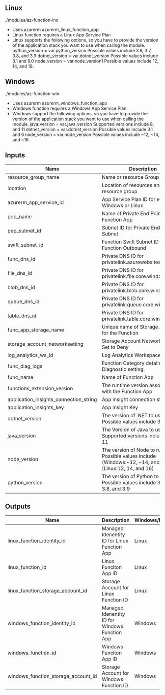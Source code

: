 ## Linux

./modules/az-function-lnx
- Uses azurerm azurerm_linux_function_app
- Linux function requires a Linux App Service Plan
- Linux supports the following options, so you have to provide the version of the application stack you want to use when calling the module.
      python_version = var.python_version		Possible values include 3.6, 3.7, 3.8, and 3.9
      dotnet_version = var.dotnet_version		Possible values include 3.1 and 6.0
      node_version   = var.node_version1		Possible values include 12, 14, and 16.

## Windows

./modules/az-function-win
- Uses azurerm azurerm_windows_function_app
- Windows function requires a Windows App Service Plan
- Windows support the following options, so you have to provide the version of the application stack you want to use when calling the module.
      java_version   = var.java_version		Supported versions include 8, and 11
      dotnet_version = var.dotnet_version     	Possible values include 3.1 and 6
      node_version   = var.node_version		Possible values include ~12, ~14, and ~16

## Inputs

| Name | Description | Type | Required | Windows/Linux |
|------|-------------|------|---------|:--------:|
| resource_group_name| Name or resource Group | `string` | yes | both |
| location| Location of resources and resource group | `string` | yes | both |
| azurerm_app_service_id| App Service Plan ID for either Windows or Linux | `string` | yes | OS Specific |
| pep_name | Name of Private End Point for Function App | `string` | yes | both |
| pep_subnet_id | Subnet ID for Private EndPoint Subnet | `string` | yes | both |
| swift_subnet_id | Function Swift Subnet ID - Function Outbound | `string` | yes | both |
| func_dns_id| Private DNS ID for privatelink.azurewebsites.net | `string` | yes | both |
| file_dns_id| Private DNS ID for privatelink.file.core.windows.net | `string` | yes | both |
| blob_dns_id| Private DNS ID for privatelink.blob.core.windows.net | `string` | yes | both |
| queue_dns_id| Private DNS ID for privatelink.queue.core.windows.net | `string` | yes | both |
| table_dns_id| Private DNS ID for privatelink.table.core.windows.net | `string` | yes | both |
| func_app_storage_name| Unique name of Storage Account for the Function| `string` | yes | both |
| storage_account_networksetting| Storage Account Network Setting - Set to Deny | `bool` | yes | both |
| log_analytics_ws_id| Log Analytics Workspace ID | `string` | no | both |
| func_diag_logs| Function Category details for Azure Diagnostic setting | `list` | yes | both |
| func_name| Name of Function App | `string` | yes | both |
| functions_extension_version| The runtime version associated with the Function App | `string` | yes | both |
| application_insights_connection_string| App Insight connection string | `string` | no | both |
| application_insights_key| App Insight Key | `string` | no | both |
| dotnet_version| The version of .NET to use. Possible values include 3.1 and 6 | `number` | at least 1 | both |
| java_version| The Version of Java to use. Supported versions include 8, and 11 | `number` | at least 1 | both |
| node_version| The version of Node to run. Possible values include (Windows:~12, ~14, and ~16)(Linux:12, 14, and 16) | `number` | at least 1 | both |
| python_version | The version of Python to run. Possible values include 3.6, 3.7, 3.8, and 3.9 | `number` | at least 1 | Linux |

## Outputs

| Name | Description | Windows/Linux |
|------|-------------|---------------|
| linux_function_identity_id | Managed Idenentity ID for Linux Function App | Linux |
| linux_function_id | Linux Funciton App ID | Linux |
| linux_function_storage_account_id | Storage Account for Linux Function ID | Linux |
| windows_function_identity_id | Managed Idenentity ID for Windows Function App | Windows |
| windows_function_id | Windows Funciton App ID | Windows |
| windows_function_storage_account_id | Storage Account for Windows Function ID | Windows |